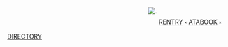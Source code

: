 ㅤㅤㅤㅤㅤㅤㅤㅤㅤㅤㅤㅤㅤㅤㅤㅤㅤㅤㅤㅤㅤㅤㅤㅤㅤ![.](https://i.postimg.cc/RV7DKk8b/github-20250914150229.png)
⠀⠀⠀⠀⠀⠀⠀⠀⠀⠀⠀⠀⠀⠀⠀⠀⠀⠀⠀⠀⠀⠀⠀⠀⠀⠀⠀⠀⠀⠀ㅤㅤㅤ[RENTRY](https://rentry.co/lNFIRMARY) ༝ [ATABOOK](https://missnurse.atabook.org/) ༝ [DIRECTORY]()
